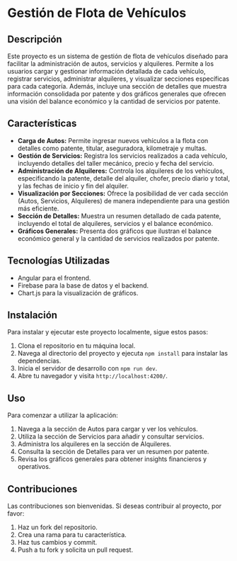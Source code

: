 # Gestión de Flota de Vehículos

## Descripción

Este proyecto es un sistema de gestión de flota de vehículos diseñado para facilitar la administración de autos, servicios y alquileres. Permite a los usuarios cargar y gestionar información detallada de cada vehículo, registrar servicios, administrar alquileres, y visualizar secciones específicas para cada categoría. Además, incluye una sección de detalles que muestra información consolidada por patente y dos gráficos generales que ofrecen una visión del balance económico y la cantidad de servicios por patente.

## Características

- **Carga de Autos:** Permite ingresar nuevos vehículos a la flota con detalles como patente, titular, aseguradora, kilometraje y multas.
- **Gestión de Servicios:** Registra los servicios realizados a cada vehículo, incluyendo detalles del taller mecánico, precio y fecha del servicio.
- **Administración de Alquileres:** Controla los alquileres de los vehículos, especificando la patente, detalle del alquiler, chofer, precio diario y total, y las fechas de inicio y fin del alquiler.
- **Visualización por Secciones:** Ofrece la posibilidad de ver cada sección (Autos, Servicios, Alquileres) de manera independiente para una gestión más eficiente.
- **Sección de Detalles:** Muestra un resumen detallado de cada patente, incluyendo el total de alquileres, servicios y el balance económico.
- **Gráficos Generales:** Presenta dos gráficos que ilustran el balance económico general y la cantidad de servicios realizados por patente.

## Tecnologías Utilizadas

- Angular para el frontend.
- Firebase para la base de datos y el backend.
- Chart.js para la visualización de gráficos.

## Instalación

Para instalar y ejecutar este proyecto localmente, sigue estos pasos:

1. Clona el repositorio en tu máquina local.
2. Navega al directorio del proyecto y ejecuta `npm install` para instalar las dependencias.
3. Inicia el servidor de desarrollo con `npm run dev`.
4. Abre tu navegador y visita `http://localhost:4200/`.

## Uso

Para comenzar a utilizar la aplicación:

1. Navega a la sección de Autos para cargar y ver los vehículos.
2. Utiliza la sección de Servicios para añadir y consultar servicios.
3. Administra los alquileres en la sección de Alquileres.
4. Consulta la sección de Detalles para ver un resumen por patente.
5. Revisa los gráficos generales para obtener insights financieros y operativos.

## Contribuciones

Las contribuciones son bienvenidas. Si deseas contribuir al proyecto, por favor:

1. Haz un fork del repositorio.
2. Crea una rama para tu característica.
3. Haz tus cambios y commit.
4. Push a tu fork y solicita un pull request.
